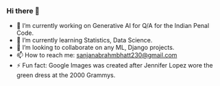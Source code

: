 ### Hi there 👋


- 🔭 I’m currently working on Generative AI for Q/A for the Indian Penal Code.
- 🌱 I’m currently learning Statistics, Data Science.
- 👯 I’m looking to collaborate on any ML, Django projects.
- 📫 How to reach me: sanjanabrahmbhatt230@gmail.com
- ⚡ Fun fact: Google Images was created after Jennifer Lopez wore the green dress at the 2000 Grammys.

